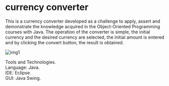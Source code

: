  <h1>currency converter</h1>
This is a currency converter developed as a challenge to apply, assert and demonstrate the knowledge acquired in the Object-Oriented Programming courses with Java. The operation of the converter is simple, the initial currency and the desired currency are selected, the initial amount is entered and by clicking the convert button, the result is obtained.<br>


![img1](https://user-images.githubusercontent.com/88990949/234696081-3698cf06-ab29-4980-99e6-c7d517ecf816.jpeg)<br>


Tools and Technologies.<br>
Language: Java.<br>
IDE: Eclipse.<br>
GUI: Java Swing.
